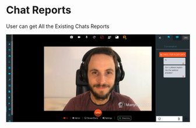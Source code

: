# Chat Reports

User can get All the Existing Chats Reports 

![](../.gitbook/assets/image%20%28142%29.png)






